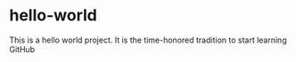 # hello-world
This is a hello world project. It is the time-honored tradition to start learning GitHub
